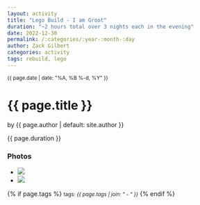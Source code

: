 ```yaml
---
layout: activity
title: "Lego Build - I am Groot"
duration: "~2 hours total over 3 nights each in the evening"
date: 2022-12-30
permalink: /:categories/:year-:month-:day
author: Zack Gilbert
categories: activity
tags: rebuild, lego
---
```


<small>{{ page.date | date: "%A, %B %-d, %Y" }}</small>
<h1>{{ page.title }}</h1>

<p class="view">by {{ page.author | default: site.author }}</p>

<p>{{ page.duration }}</p>

<h3>Photos</h3>
<ul>
  <li><img src="https://pbs.twimg.com/media/FlCg_iJWYAA0VEQ?format=jpg&name=large"></li>
  <li><img src="https://pbs.twimg.com/media/FlRfVc9WQAAc2nu?format=jpg&name=large"></li>
</ul>

{% if page.tags %}
  <small>tags: <em>{{ page.tags | join: "</em> - <em>" }}</em></small>
{% endif %}
